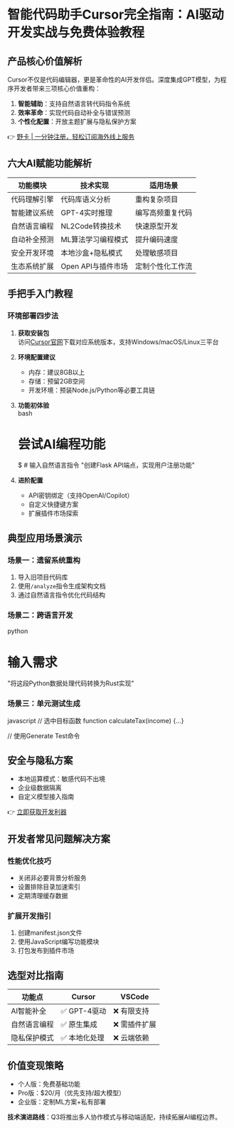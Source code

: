 # 智能代码助手Cursor完全指南：AI驱动开发实战与免费体验教程

## 产品核心价值解析
Cursor不仅是代码编辑器，更是革命性的AI开发伴侣。深度集成GPT模型，为程序开发者带来三项核心价值重构：
1. **智能辅助**：支持自然语言转代码指令系统
2. **效率革命**：实现代码自动补全与错误预测
3. **个性化配置**：开放主题扩展与隐私保护方案

👉 [野卡 | 一分钟注册，轻松订阅海外线上服务](https://bbtdd.com/yeka)

## 六大AI赋能功能解析
| 功能模块             | 技术实现                       | 适用场景                 |
|----------------------|-------------------------------|--------------------------|
| 代码理解引擎         | 代码库语义分析                 | 重构复杂项目             |
| 智能建议系统         | GPT-4实时推理                 | 编写高频重复代码         |
| 自然语言编程         | NL2Code转换技术               | 快速原型开发             |
| 自动补全预测         | ML算法学习编程模式             | 提升编码速度             |
| 安全开发环境         | 本地沙盒+隐私模式             | 处理敏感项目             |
| 生态系统扩展         | Open API与插件市场            | 定制个性化工作流         |

## 手把手入门教程
### 环境部署四步法
1. **获取安装包**  
   访问[Cursor官网](https://cursor.so)下载对应系统版本，支持Windows/macOS/Linux三平台

2. **环境配置建议**  
   - 内存：建议8GB以上
   - 存储：预留2GB空间
   - 开发环境：预装Node.js/Python等必要工具链

3. **功能初体验**  
   bash
   # 尝试AI编程功能
   $ # 输入自然语言指令
   "创建Flask API端点，实现用户注册功能"
   

4. **进阶配置**  
   - API密钥绑定（支持OpenAI/Copilot）
   - 自定义快捷键方案
   - 扩展插件市场探索

## 典型应用场景演示
### 场景一：遗留系统重构
1. 导入旧项目代码库
2. 使用`/analyze`指令生成架构文档
3. 通过自然语言指令优化代码结构

### 场景二：跨语言开发
python
# 输入需求
"将这段Python数据处理代码转换为Rust实现"


### 场景三：单元测试生成
javascript
// 选中目标函数
function calculateTax(income) {...}

// 使用Generate Test命令


## 安全与隐私方案
- 本地运算模式：敏感代码不出境
- 企业级数据隔离
- 自定义模型接入指南

👉 [立即获取开发利器](https://bbtdd.com/yeka)

## 开发者常见问题解决方案
### 性能优化技巧
- 关闭非必要背景分析服务
- 设置排除目录加速索引
- 定期清理缓存数据

### 扩展开发指引
1. 创建manifest.json文件
2. 使用JavaScript编写功能模块
3. 打包发布到插件市场

## 选型对比指南
| 功能点               | Cursor         | VSCode         |
|----------------------|----------------|----------------|
| AI智能补全           | ✅ GPT-4驱动   | ❌ 有限支持     |
| 自然语言编程         | ✅ 原生集成    | ❌ 需插件扩展  |
| 隐私保护模式         | ✅ 本地化处理  | ❌ 云端依赖    |

## 价值变现策略
- 个人版：免费基础功能
- Pro版：$20/月（优先支持/超大模型）
- 企业版：定制ML方案+私有部署

**技术演进路线**：Q3将推出多人协作模式与移动端适配，持续拓展AI编程边界。